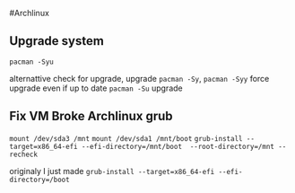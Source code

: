#Archlinux

Upgrade system 
--------------

`pacman -Syu`

alternattive check for upgrade, upgrade
`pacman -Sy`, `pacman -Syy` force upgrade even if up to date 
`pacman -Su` upgrade

Fix VM Broke Archlinux grub
---------------------------

`mount /dev/sda3 /mnt`
`mount /dev/sda1 /mnt/boot`
`grub-install --target=x86_64-efi --efi-directory=/mnt/boot 
--root-directory=/mnt --recheck`

originaly I just made 
`grub-install --target=x86_64-efi --efi-directory=/boot`
